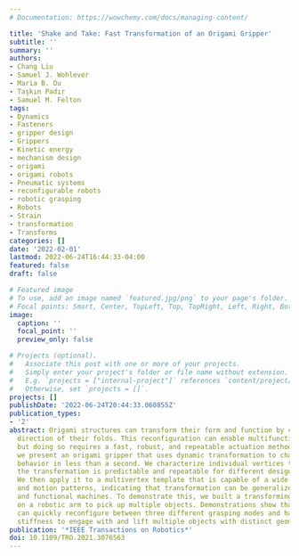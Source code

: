 ```yaml
---
# Documentation: https://wowchemy.com/docs/managing-content/

title: 'Shake and Take: Fast Transformation of an Origami Gripper'
subtitle: ''
summary: ''
authors:
- Chang Liu
- Samuel J. Wohlever
- Maria B. Ou
- Taşkın Padır
- Samuel M. Felton
tags:
- Dynamics
- Fasteners
- gripper design
- Grippers
- Kinetic energy
- mechanism design
- origami
- origami robots
- Pneumatic systems
- reconfigurable robots
- robotic grasping
- Robots
- Strain
- transformation
- Transforms
categories: []
date: '2022-02-01'
lastmod: 2022-06-24T16:44:33-04:00
featured: false
draft: false

# Featured image
# To use, add an image named `featured.jpg/png` to your page's folder.
# Focal points: Smart, Center, TopLeft, Top, TopRight, Left, Right, BottomLeft, Bottom, BottomRight.
image:
  caption: ''
  focal_point: ''
  preview_only: false

# Projects (optional).
#   Associate this post with one or more of your projects.
#   Simply enter your project's folder or file name without extension.
#   E.g. `projects = ["internal-project"]` references `content/project/deep-learning/index.md`.
#   Otherwise, set `projects = []`.
projects: []
publishDate: '2022-06-24T20:44:33.060855Z'
publication_types:
- '2'
abstract: Origami structures can transform their form and function by changing the
  direction of their folds. This reconfiguration can enable multifunctional robots,
  but doing so requires a fast, robust, and repeatable actuation method. In this article,
  we present an origami gripper that uses dynamic transformation to change its kinematic
  behavior in less than a second. We characterize individual vertices to show that
  the transformation is predictable and repeatable for different designs and orientations.
  We then apply it to a multivertex template that is capable of a wide range of shapes
  and motion patterns, indicating that transformation can be generalized to complex
  and functional machines. To demonstrate this, we built a transforming origami gripper
  on a robotic arm to pick up multiple objects. Demonstrations show that the gripper
  can quickly reconfigure between three different grasping modes and has sufficient
  stiffness to engage with and lift multiple objects with distinct geometries.
publication: '*IEEE Transactions on Robotics*'
doi: 10.1109/TRO.2021.3076563
---
```

